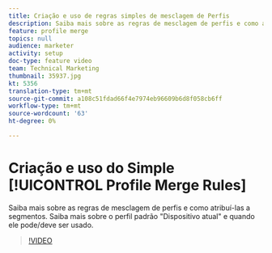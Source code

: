 ```yaml
---
title: Criação e uso de regras simples de mesclagem de Perfis
description: Saiba mais sobre as regras de mesclagem de perfis e como atribuí-las a segmentos. Saiba mais sobre o perfil padrão "Dispositivo atual" e quando ele pode/deve ser usado.
feature: profile merge
topics: null
audience: marketer
activity: setup
doc-type: feature video
team: Technical Marketing
thumbnail: 35937.jpg
kt: 5356
translation-type: tm+mt
source-git-commit: a108c51fdad66f4e7974eb96609b6d8f058cb6ff
workflow-type: tm+mt
source-wordcount: '63'
ht-degree: 0%

---
```



# Criação e uso do Simple [!UICONTROL Profile Merge Rules]

Saiba mais sobre as regras de mesclagem de perfis e como atribuí-las a segmentos. Saiba mais sobre o perfil padrão &quot;Dispositivo atual&quot; e quando ele pode/deve ser usado.

>[!VIDEO](https://video.tv.adobe.com/v/35937/?quality=12&learn=on)
